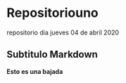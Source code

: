 # Repositoriouno
repositorio dia jueves 04 de abril 2020

## Subtitulo Markdown
**Esto es una bajada**
